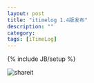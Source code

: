 ```yaml
---
layout: post
title: "itimelog 1.4版发布"
description: ""
category: 
tags: [iTimeLog]
---
```

{% include JB/setup %}

![shareit](http://files.droplr.com/files_production/acc_36377/Rks0?AWSAccessKeyId=AKIAJSVQN3Z4K7MT5U2A&Expires=1338449351&Signature=s3Me81uuQVFfQENf4733dMon0wY%3D&response-content-disposition=inline%3B+filename%3D%22iPhone+image+on+2012-05-31+at+15%3A23%3A32.png%22)

